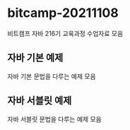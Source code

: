 # bitcamp-20211108
비트캠프 자바 216기 교육과정 수업자료 모음

## 자바 기본 예제
자바 기본 문법을 다루는 예제 모음

## 자바 서블릿 예제
자바 서블릿 문법을 다루는 예제 모음
